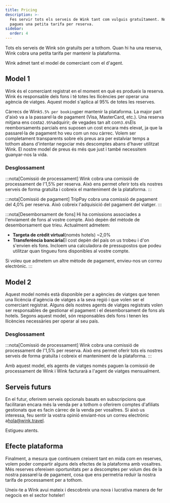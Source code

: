 ```yaml
---
title: Pricing
description: >-
  Fes servir tots els serveis de Wink tant com vulguis gratuïtament. Només
  pagues una petita tarifa per reserva.
sidebar:
  order: 4
---
```

Tots els serveis de Wink són gratuïts per a tothom. Quan hi ha una reserva, Wink cobra una petita tarifa per mantenir la plataforma.

Wink admet tant el model de comerciant com el d'agent.

## Model 1

Wink és el comerciant registrat en el moment en què es produeix la reserva. Wink és responsable dels fons i té totes les llicències per operar una agència de viatges.
Aquest model s'aplica al 95% de totes les reserves.

Càrrecs de Wink`5.5% per booking`per mantenir la plataforma.
La major part d'això va a la passarel·la de pagament (Visa, MasterCard, etc.). Una reserva mitjana ens costa`2.95%`adquirir; de vegades tan alt com`3.6%`Els reemborsaments parcials ens suposen un cost encara més elevat, ja que la passarel·la de pagament ho veu com un nou càrrec.
Volem ser completament transparents sobre els preus ara per estalviar temps a tothom abans d'intentar negociar més descomptes abans d'haver utilitzat Wink. El nostre model de preus és més que just i també necessitem guanyar-nos la vida.

### Desglossament

:::nota\[Comissió de processament]
Wink cobra una comissió de processament de l'1,5% per reserva. Això ens permet oferir tots els nostres serveis de forma gratuïta i cobreix el manteniment de la plataforma.
:::

:::nota\[Comissió de pagament]
TripPay cobra una comissió de pagament del 4,0% per reserva. Això cobreix l'adquisició del pagament del viatger.
:::

:::nota\[Desemborsament de fons]
Hi ha comissions associades a l'enviament de fons al vostre compte. Això depèn del mètode de desemborsament que trieu. Actualment admetem:

* **Targeta de crèdit virtual**(només hotels) ~2,0%
* **Transferència bancària**El cost depèn del país on us trobeu i d'on s'envien els fons. Incloem una calculadora de pressupostos que podeu utilitzar quan tingueu fons disponibles al vostre compte.

Si voleu que admetem un altre mètode de pagament, envieu-nos un correu electrònic.
:::

## Model 2

Aquest model només està disponible per a agències de viatges que tenen una llicència d'agència de viatges a la seva regió i que volen ser el comerciant registrat. Alguns dels nostres agents de viatges registrats volen ser responsables de gestionar el pagament i el desemborsament de fons als hotels. Segons aquest model, són responsables dels fons i tenen les llicències necessàries per operar al seu país.

### Desglossament

:::nota\[Comissió de processament]
Wink cobra una comissió de processament de l'1,5% per reserva. Això ens permet oferir tots els nostres serveis de forma gratuïta i cobreix el manteniment de la plataforma.
:::

Amb aquest model, els agents de viatges només paguen la comissió de processament de Wink i Wink facturarà a l'agent de viatges mensualment.

## Serveis futurs

En el futur, oferirem serveis opcionals basats en subscripcions que facilitaran encara més la venda per a tothom o oferirem comptes d'afiliats gestionats que es facin càrrec de la venda per vosaltres. Si això us interessa, feu sentir la vostra opinió enviant-nos un correu electrònic a[hola@wink.travel](mailto:hi@wink.travel).

Estigueu atents.

## Efecte plataforma

Finalment, a mesura que continuem creixent tant en mida com en reserves, volem poder compartir alguns dels efectes de la plataforma amb vosaltres. Més reserves ofereixen oportunitats per a descomptes per volum des de la nostra passarel·la de pagament, cosa que ens permetria reduir la nostra tarifa de processament per a tothom.

Uneix-te a Wink avui mateix i descobreix una nova i lucrativa manera de fer negocis en el sector hoteler!

